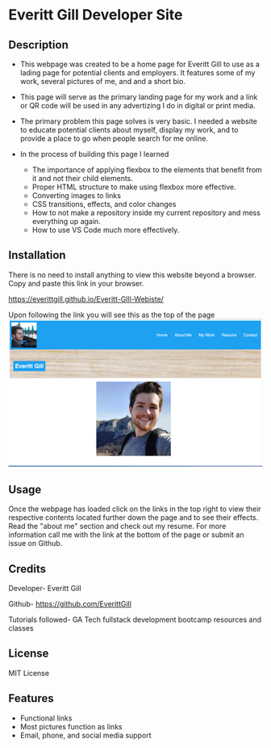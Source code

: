 # Everitt Gill Developer Site

## Description

- This webpage was created to be a home page for Everitt Gill to use as a lading page for potential clients and employers. It features some of my work, several pictures of me, and and a short bio. 

- This page will serve as the primary landing page for my work and a link or QR code will be used in any advertizing I do in digital or print media.

- The primary problem this page solves is very basic. I needed a website to educate potential clients about myself, display my work, and to provide a place to go when people search for me online.

- In the process of building this page I learned 
    - The importance of applying flexbox to the elements that benefit from it and not their child elements.
    - Proper HTML structure to make using flexbox more effective.
    - Converting images to links
    - CSS transitions, effects, and color changes
    - How to not make a repository inside my current repository and mess everything up again.
    - How to use VS Code much more effectively. 



## Installation

There is no need to install anything to view this website beyond a browser. Copy and paste this link in your browser.  

https://everittgill.github.io/Everitt-GIll-Webiste/


Upon following the link you will see this as the top of the page
    ![Home Page](https://github.com/EverittGill/Everitt-GIll-Webiste/blob/main/images/Screenshot%202023-02-04%20at%207.39.44%20PM.png)
    



## Usage


Once the webpage has loaded click on the links in the top right to view their respective contents located further down the page and to see their effects. Read the "about me" section and check out my resume. For more information call me with the link at the bottom of the page or submit an issue on Github.

## Credits

Developer- Everitt Gill

Github- https://github.com/EverittGill

Tutorials followed- GA Tech fullstack development bootcamp resources and classes

## License

MIT License


## Features

- Functional links
- Most pictures function as links
- Email, phone, and social media support 
